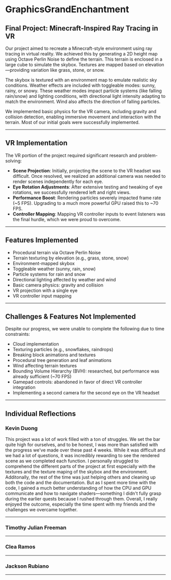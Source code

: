# GraphicsGrandEnchantment

## Final Project: Minecraft-Inspired Ray Tracing in VR

Our project aimed to recreate a Minecraft-style environment using ray tracing in virtual reality. We achieved this by generating a 2D height map using Octave Perlin Noise to define the terrain. This terrain is enclosed in a large cube to simulate the skybox. Textures are mapped based on elevation—providing variation like grass, stone, or snow.

The skybox is textured with an environment map to emulate realistic sky conditions. Weather effects are included with toggleable modes: sunny, rainy, or snowy. These weather modes impact particle systems (like falling rain/snow) and lighting conditions, with directional light intensity adapting to match the environment. Wind also affects the direction of falling particles.

We implemented basic physics for the VR camera, including gravity and collision detection, enabling immersive movement and interaction with the terrain. Most of our initial goals were successfully implemented.

---

## VR Implementation

The VR portion of the project required significant research and problem-solving:

- **Scene Projection**: Initially, projecting the scene to the VR headset was difficult. Once resolved, we realized an additional camera was needed to render scenes independently for each eye.
- **Eye Rotation Adjustments**: After extensive testing and tweaking of eye rotations, we successfully rendered left and right views.
- **Performance Boost**: Rendering particles severely impacted frame rate (~5 FPS). Upgrading to a much more powerful GPU raised this to ~70 FPS.
- **Controller Mapping**: Mapping VR controller inputs to event listeners was the final hurdle, which we were proud to overcome.

---

## Features Implemented

- Procedural terrain via Octave Perlin Noise
- Terrain texturing by elevation (e.g., grass, stone, snow)
- Environment-mapped skybox
- Toggleable weather (sunny, rain, snow)
- Particle systems for rain and snow
- Directional lighting affected by weather and wind
- Basic camera physics: gravity and collision
- VR projection with a single eye
- VR controller input mapping

---

## Challenges & Features Not Implemented

Despite our progress, we were unable to complete the following due to time constraints:

- Cloud implementation
- Texturing particles (e.g., snowflakes, raindrops)
- Breaking block animations and textures
- Procedural tree generation and leaf animations
- Wind affecting terrain textures
- Bounding Volume Hierarchy (BVH): researched, but performance was already sufficient (~70 FPS)
- Gamepad controls: abandoned in favor of direct VR controller integration
- Implementing a second camera for the second eye on the VR headset

---

## Individual Reflections

### Kevin Duong

This project was a lot of work filled with a ton of struggles. We set the bar quite high for ourselves, and to be honest, I was more than satisfied with the progress we've made over these past 4 weeks. While it was difficult and we had a lot of questions, it was incredibly rewarding to see the rendered scene as we completed each function. I personally struggled to comprehend the different parts of the project at first especially with the textures and the texture maping of the skybox and the environment. Additonally, the rest of the time was just helping others and cleaning up both the code and the documentation. But as I spent more time with the code, I gained a much better understanding of how the CPU and GPU communicate and how to navigate shaders—something I didn't fully grasp during the earlier quests because I rushed through them. Overall, I really enjoyed the outcome, especially the time spent with my friends and the challenges we overcame together.

---

### Timothy Julian Freeman  

---

### Clea Ramos  

---

### Jackson Rubiano  

---

